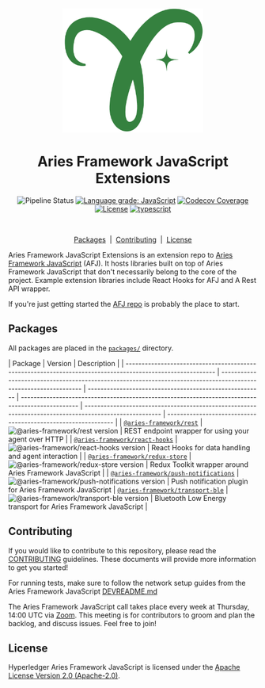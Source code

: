 <p align="center">
  <br />
  <img
    alt="Hyperledger Aries logo"
    src="https://raw.githubusercontent.com/hyperledger/aries-framework-javascript/aa31131825e3331dc93694bc58414d955dcb1129/images/aries-logo.png"
    height="250px"
  />
</p>
<h1 align="center"><b>Aries Framework JavaScript Extensions</b></h1>
<p align="center">
  <img
    alt="Pipeline Status"
    src="https://github.com/hyperledger/aries-framework-javascript-ext/workflows/Continuous%20Integration/badge.svg?branch=main"
  />
  <a
    href="https://lgtm.com/projects/g/hyperledger/aries-framework-javascript-ext/context:javascript"
    ><img
      alt="Language grade: JavaScript"
      src="https://img.shields.io/lgtm/grade/javascript/g/hyperledger/aries-framework-javascript-ext.svg?logo=lgtm&logoWidth=18"
  /></a>
  <a href="https://codecov.io/gh/hyperledger/aries-framework-javascript-ext/"
    ><img
      alt="Codecov Coverage"
      src="https://img.shields.io/codecov/c/github/hyperledger/aries-framework-javascript-ext/coverage.svg?style=flat-square"
  /></a>
  <a
    href="https://raw.githubusercontent.com/hyperledger/aries-framework-javascript-ext/main/LICENSE"
    ><img
      alt="License"
      src="https://img.shields.io/badge/License-Apache%202.0-blue.svg"
  /></a>
  <a href="https://www.typescriptlang.org/"
    ><img
      alt="typescript"
      src="https://img.shields.io/badge/%3C%2F%3E-TypeScript-%230074c1.svg"
  /></a>
</p>
<br />

<p align="center">
  <a href="#packages">Packages</a> &nbsp;|&nbsp;
  <a href="#contributing">Contributing</a> &nbsp;|&nbsp;
  <a href="#license">License</a> 
</p>

Aries Framework JavaScript Extensions is an extension repo to [Aries Framework JavaScript](https://github.com/hyperledger/aries-framework-javascript.git) (AFJ). It hosts libraries built on top of Aries Framework JavaScript that don't necessarily belong to the core of the project. Example extension libraries include React Hooks for AFJ and A Rest API wrapper.

If you're just getting started the [AFJ repo](https://github.com/hyperledger/aries-framework-javascript.git) is probably the place to start.

## Packages

All packages are placed in the [`packages/`](./packages) directory.

| Package                                                                                                    | Version                                                                                                          | Description                                             |
| ---------------------------------------------------------------------------------------------------------- | ---------------------------------------------------------------------------------------------------------------- | ------------------------------------------------------- | ------------------------------------------------------------------------------------------------ | ------------------------------------------------------------------------------------------------------ | ------------------------------------------------------------- |
| [`@aries-framework/rest`](https://www.npmjs.com/package/@aries-framework/rest)                             | ![@aries-framework/rest version](https://img.shields.io/npm/v/@aries-framework/rest)                             | REST endpoint wrapper for using your agent over HTTP    |
| [`@aries-framework/react-hooks`](https://www.npmjs.com/package/@aries-framework/react-hooks)               | ![@aries-framework/react-hooks version](https://img.shields.io/npm/v/@aries-framework/react-hooks)               | React Hooks for data handling and agent interaction     |
| [`@aries-framework/redux-store`](https://www.npmjs.com/package/@aries-framework/redux-store)               | ![@aries-framework/redux-store version](https://img.shields.io/npm/v/@aries-framework/redux-store)               | Redux Toolkit wrapper around Aries Framework JavaScript |
| [`@aries-framework/push-notifications`](https://www.npmjs.com/package/@aries-framework/push-notifications) | ![@aries-framework/push-notifications version](https://img.shields.io/npm/v/@aries-framework/push-notifications) | Push notification plugin for Aries Framework JavaScript | [`@aries-framework/transport-ble`](https://www.npmjs.com/package/@aries-framework/transport-ble) | ![@aries-framework/transport-ble version](https://img.shields.io/npm/v/@aries-framework/transport-ble) | Bluetooth Low Energy transport for Aries Framework JavaScript |

## Contributing

If you would like to contribute to this repository, please read the [CONTRIBUTING](/CONTRIBUTING.md) guidelines. These documents will provide more information to get you started!

For running tests, make sure to follow the network setup guides from the Aries Framework JavaScript [DEVREADME.md](https://github.com/hyperledger/aries-framework-javascript/blob/main/DEVREADME.md)

The Aries Framework JavaScript call takes place every week at Thursday, 14:00 UTC via [Zoom](https://zoom.us/j/92215586249?pwd=Vm5ZTGV4T0cwVEl4blh3MjBzYjVYZz09). This meeting is for contributors to groom and plan the backlog, and discuss issues. Feel free to join!

## License

Hyperledger Aries Framework JavaScript is licensed under the [Apache License Version 2.0 (Apache-2.0)](/LICENSE).
